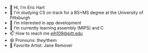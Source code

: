 - 👋 Hi, I’m Eric Hart
- 📖 I'm studying CS on track for a BS+MS degree at the University of Pittsburgh
- 👀 I’m interested in app development
- 🌱 I’m currently learning assembly (MIPS) and C
- 📫 How to reach me ejh109@pitt.edu
- 😄 Pronouns: they/them
- 🎤 Favorite Artist: Jane Remover

<!---
bblarf/bblarf is a ✨ special ✨ repository because its `README.md` (this file) appears on your GitHub profile.
You can click the Preview link to take a look at your changes.
--->
